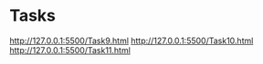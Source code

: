 # Tasks
<span>http://127.0.0.1:5500/Task9.html
http://127.0.0.1:5500/Task10.html
http://127.0.0.1:5500/Task11.html</span>
